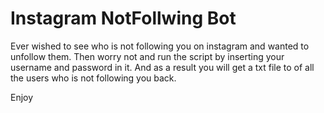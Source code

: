 # Instagram NotFollwing Bot
  Ever wished to see who is not following you on instagram and wanted to unfollow them.
  Then worry not and run the script by inserting your username and password in it.
  And as a result you will get a txt file to of all the users who is not following you back.
  
  Enjoy
